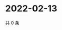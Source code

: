 # 2022-02-13

共 0 条

<!-- BEGIN WEIBO -->
<!-- 最后更新时间 Sun Feb 13 2022 04:14:05 GMT+0800 (China Standard Time) -->

<!-- END WEIBO -->
